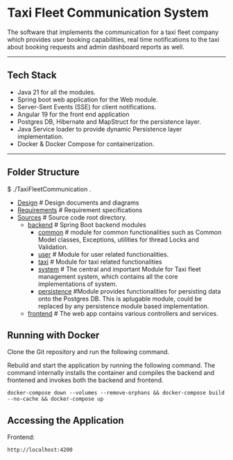 # Taxi Fleet Communication System

The software that implements the communication for a taxi fleet company which provides user booking capabilities, real time notifications to the taxi about booking requests and admin dashboard reports as well.

---

## Tech Stack

- Java 21 for all the modules.
- Spring boot web application for the Web module.
- Server-Sent Events (SSE) for client notifications.
- Angular 19 for the front end application
- Postgres DB, Hibernate and MapStruct for the persistence layer.
- Java Service loader to provide dynamic Persistence layer implementation.
- Docker & Docker Compose for containerization.

---

## Folder Structure
$ ./TaxiFleetCommunication
.
 * [Design](./Design) # Design documents and diagrams 
 * [Requirements](./Requirements) # Requirement specifications
 * [Sources](.Sources) # Source code root directory.
   *  [backend](.com.pal.taxi.management) # Spring Boot backend modules
      *  [common](.common) # module for common functionalities such as Common Model classes, Exceptions, utilities for thread Locks and Validation.
      *  [user](.user) # Module for user related functionalities.
      *  [taxi](.taxi) # Module for taxi related functionalities
      *  [system](.system) # The central and important Module for Taxi fleet management system, which contains all the core implementations of system.
      *  [persistence](.persistence) #Module provides functionalities for persisting data onto the Postgres DB. This is aplugable module, could be replaced by any persistence module based implementation.
   * [frontend](.management-webapp) # The web app contains various controllers and services.

## Running with Docker

Clone the Git repository and run the following command.

Rebuild and start the application by running the following command. The command internally installs the container and compiles the backend and frontened and invokes both the backend and frontend.

```
docker-compose down --volumes --remove-orphans && docker-compose build --no-cache && docker-compose up
```

## Accessing the Application
Frontend: 
```
http://localhost:4200
```